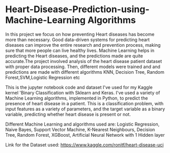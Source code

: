 # Heart-Disease-Prediction-using-Machine-Learning Algorithms

In this project we focus on how preventing Heart diseases has become more than necessary. Good data-driven systems for predicting heart diseases can improve the entire research and prevention process, making sure that more people can live healthy lives. Machine Learning helps in predicting the Heart diseases, and the predictions made are quite accurate.The project involved analysis of the heart disease patient dataset with proper data processing. Then, different models were trained and and predictions are made with different algorithms KNN, Decision Tree, Random Forest,SVM,Logistic Regression etc

This is the jupyter notebook code and dataset I've used for my Kaggle kernel 'Binary Classification with Sklearn and Keras. I've used a variety of Machine Learning algorithms, implemented in Python, to predict the presence of heart disease in a patient. This is a classification problem, with input features as a variety of parameters, and the target variable as a binary variable, predicting whether heart disease is present or not.

Different Machine Learning and algorithms used are: Logistic Regression, Naive Bayes, Support Vector Machine, K-Nearest Neighbours, Decision Tree, Random Forest, XGBoost, Artificial Neural Network with 1 Hidden layer

Link for the Dataset used: https://www.kaggle.com/ronitf/heart-disease-uci


